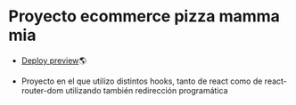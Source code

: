 # Proyecto ecommerce pizza mamma mia

- [Deploy preview](https://idyllic-elf-1a0291.netlify.app/)🌎

- Proyecto en el que utilizo distintos hooks, tanto de react como de react-router-dom
utilizando también redirección programática
